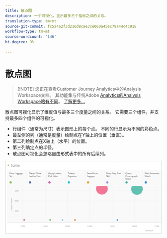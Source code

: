 ```yaml
---
title: 散点图
description: 一个可视化，显示最多三个指标之间的关系。
translation-type: tm+mt
source-git-commit: fc5a462f3d216d8cae3ce060a45ec79a44c4c918
workflow-type: tm+mt
source-wordcount: '146'
ht-degree: 9%

---
```



# 散点图

>[!NOTE] 您正在查看Customer Journey Analytics中的Analysis Workspace文档。 其功能集与传统Adobe [Analytics的Analysis Workspace略有不同](https://docs.adobe.com/content/help/zh-Hans/analytics/analyze/analysis-workspace/home.html)。 [了解更多...](/help/getting-started/cja-aa.md)

散点图可视化显示了维度值与最多三个度量之间的关系。 它需要三个组件，并支持最多四个组件的可视化。

* 行组件（通常为尺寸）表示图形上的每个点。 不同的行显示为不同的彩色点。
* 最左侧的列（通常是度量）绘制点在Y轴上的位置（垂直）。
* 第二列绘制点在X轴上（水平）的位置。
* 第三列确定点的半径。
* 散点图可视化会忽略自由形式表中的所有后续列。

![散点图](assets/scatter.png)
